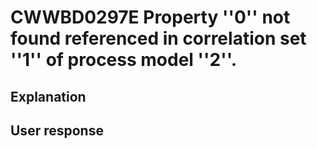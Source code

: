 # CWWBD0297E Property ''0'' not found referenced in correlation set ''1'' of process model ''2''.

## Explanation

## User response